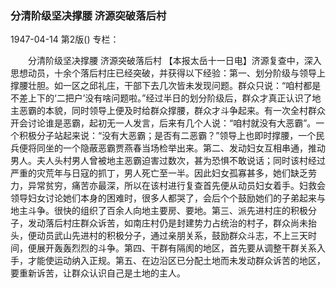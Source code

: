 ### 分清阶级坚决撑腰  济源突破落后村

1947-04-14
第2版()
专栏：

　　分清阶级坚决撑腰
    济源突破落后村
    【本报太岳十一日电】济源复查中，深入思想动员，十余个落后村庄已经突破，并获得以下经验：第一、划分阶级与领导上撑腰壮胆。如一区之邱礼庄，干部下去几次皆未发现问题。群众只说：“咱村都是不差上下的‘二把户’没有啥问题啦。”经过半日的划分阶级后，群众才真正认识了地主恶霸的本貌，同时领导上便及时给群众撑腰，群众才斗争起来。有一次全村群众开会讨论谁是恶霸，起初无一人发言，后来有几个人说：“咱村就没有大恶霸”。一个积极分子站起来说：“没有大恶霸；是否有二恶霸？”领导上也即时撑腰，一个民兵便将同坐的一个隐蔽恶霸贾燕春当场检举出来。第二、发动妇女互相串通，推动男人。夫人头村男人曾被地主恶霸迫害过数次，甚为恐惧不敢说话；同时该村经过严重的灾荒年与日寇的抓丁，男人死亡至一半。因此妇女孤寡甚多，她们缺乏劳力，异常贫穷，痛苦亦最深，所以在该村进行复查首先便从动员妇女着手。妇救会领导妇女讨论她们本身的困难时，很多人都哭了，会后个个鼓励她们的子弟起来与地主斗争。很快的组织了百余人向地主要房、要地。第三、派先进村庄的积极分子，发动落后村庄群众诉苦，如南庄村仍是封建势力占统治的村子，群众尚未抬头，便动员武山先进村的积极分子，通过亲朋关系，鼓励群众斗志，不上三天时间，便展开轰轰烈烈的斗争。第四、干群有隔阂的地区，首先要从调整干群关系入手，才能使运动纳入正规。第五、在边沿区已分配土地而未发动群众诉苦的地区，要重新诉苦，让群众认识自己是土地的主人。
